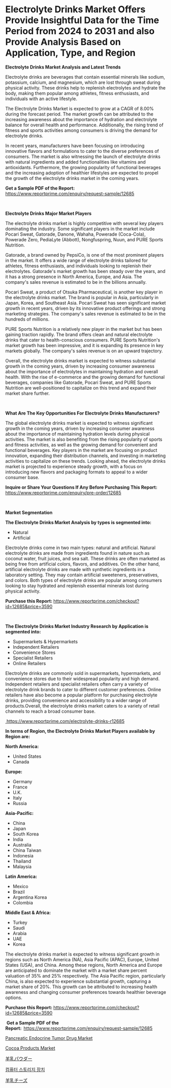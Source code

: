 <p><h1>Electrolyte Drinks Market Offers Provide Insightful Data for the Time Period from 2024 to 2031 and also Provide Analysis Based on Application, Type, and Region</h1></p><p><strong>Electrolyte Drinks Market Analysis and Latest Trends</strong></p>
<p><p>Electrolyte drinks are beverages that contain essential minerals like sodium, potassium, calcium, and magnesium, which are lost through sweat during physical activity. These drinks help to replenish electrolytes and hydrate the body, making them popular among athletes, fitness enthusiasts, and individuals with an active lifestyle.</p><p>The Electrolyte Drinks Market is expected to grow at a CAGR of 8.00% during the forecast period. The market growth can be attributed to the increasing awareness about the importance of hydration and electrolyte balance for overall health and performance. Additionally, the rising trend of fitness and sports activities among consumers is driving the demand for electrolyte drinks.</p><p>In recent years, manufacturers have been focusing on introducing innovative flavors and formulations to cater to the diverse preferences of consumers. The market is also witnessing the launch of electrolyte drinks with natural ingredients and added functionalities like vitamins and antioxidants. Furthermore, the growing popularity of functional beverages and the increasing adoption of healthier lifestyles are expected to propel the growth of the electrolyte drinks market in the coming years.</p></p>
<p><strong>Get a Sample PDF of the Report:&nbsp;</strong> <a href="https://www.reportprime.com/enquiry/request-sample/12685">https://www.reportprime.com/enquiry/request-sample/12685</a></p>
<p>&nbsp;</p>
<p><strong>Electrolyte Drinks Major Market Players</strong></p>
<p><p>The electrolyte drinks market is highly competitive with several key players dominating the industry. Some significant players in the market include Pocari Sweat, Gatorade, Danone, Wahaha, Powerade (Coca-Cola), Powerade Zero, PediaLyte (Abbott), Nongfuspring, Nuun, and PURE Sports Nutrition.</p><p>Gatorade, a brand owned by PepsiCo, is one of the most prominent players in the market. It offers a wide range of electrolyte drinks tailored for athletes, fitness enthusiasts, and individuals looking to replenish their electrolytes. Gatorade's market growth has been steady over the years, and it has a strong presence in North America, Europe, and Asia. The company's sales revenue is estimated to be in the billions annually.</p><p>Pocari Sweat, a product of Otsuka Pharmaceutical, is another key player in the electrolyte drinks market. The brand is popular in Asia, particularly in Japan, Korea, and Southeast Asia. Pocari Sweat has seen significant market growth in recent years, driven by its innovative product offerings and strong marketing strategies. The company's sales revenue is estimated to be in the hundreds of millions.</p><p>PURE Sports Nutrition is a relatively new player in the market but has been gaining traction rapidly. The brand offers clean and natural electrolyte drinks that cater to health-conscious consumers. PURE Sports Nutrition's market growth has been impressive, and it is expanding its presence in key markets globally. The company's sales revenue is on an upward trajectory.</p><p>Overall, the electrolyte drinks market is expected to witness substantial growth in the coming years, driven by increasing consumer awareness about the importance of electrolytes in maintaining hydration and overall health. With the rise of e-commerce and the growing demand for functional beverages, companies like Gatorade, Pocari Sweat, and PURE Sports Nutrition are well-positioned to capitalize on this trend and expand their market share further.</p></p>
<p>&nbsp;</p>
<p><strong>What Are The Key Opportunities For Electrolyte Drinks Manufacturers?</strong></p>
<p><p>The global electrolyte drinks market is expected to witness significant growth in the coming years, driven by increasing consumer awareness about the importance of maintaining hydration levels during physical activities. The market is also benefiting from the rising popularity of sports and fitness activities, as well as the growing demand for convenient and functional beverages. Key players in the market are focusing on product innovation, expanding their distribution channels, and investing in marketing activities to capitalize on these trends. Looking ahead, the electrolyte drinks market is projected to experience steady growth, with a focus on introducing new flavors and packaging formats to appeal to a wider consumer base.</p></p>
<p><strong>Inquire or Share Your Questions If Any Before Purchasing This Report:</strong> <a href="https://www.reportprime.com/enquiry/pre-order/12685">https://www.reportprime.com/enquiry/pre-order/12685</a></p>
<p>&nbsp;</p>
<p><strong>Market Segmentation</strong></p>
<p><strong>The Electrolyte Drinks Market Analysis by types is segmented into:</strong></p>
<p><ul><li>Natural</li><li>Artificial</li></ul></p>
<p><p>Electrolyte drinks come in two main types: natural and artificial. Natural electrolyte drinks are made from ingredients found in nature such as coconut water, fruit juices, and sea salt. These drinks are often marketed as being free from artificial colors, flavors, and additives. On the other hand, artificial electrolyte drinks are made with synthetic ingredients in a laboratory setting. They may contain artificial sweeteners, preservatives, and colors. Both types of electrolyte drinks are popular among consumers looking to stay hydrated and replenish essential minerals lost during physical activity.</p></p>
<p><strong>Purchase this Report:&nbsp;</strong><a href="https://www.reportprime.com/checkout?id=12685&price=3590">https://www.reportprime.com/checkout?id=12685&price=3590</a></p>
<p>&nbsp;</p>
<p><strong>The Electrolyte Drinks Market Industry Research by Application is segmented into:</strong></p>
<p><ul><li>Supermarkets & Hypermarkets</li><li>Independent Retailers</li><li>Convenience Stores</li><li>Specialist Retailers</li><li>Online Retailers</li></ul></p>
<p><p>Electrolyte drinks are commonly sold in supermarkets, hypermarkets, and convenience stores due to their widespread popularity and high demand. Independent retailers and specialist retailers often carry a variety of electrolyte drink brands to cater to different customer preferences. Online retailers have also become a popular platform for purchasing electrolyte drinks, providing convenience and accessibility to a wider range of products.Overall, the electrolyte drinks market caters to a variety of retail channels to reach a broad consumer base.</p></p>
<p><a href="https://www.reportprime.com/electrolyte-drinks-r12685">&nbsp;https://www.reportprime.com/electrolyte-drinks-r12685</a></p>
<p><strong>In terms of Region, the Electrolyte Drinks Market Players available by Region are:</strong></p>
<p>
    <p> <strong> North America: </strong>
        <ul>
            <li>United States</li>
            <li>Canada</li>
        </ul>
        </p> 
    <p> <strong> Europe: </strong>
        <ul>
            <li>Germany</li>
            <li>France</li>
            <li>U.K.</li>
            <li>Italy</li>
            <li>Russia</li>
        </ul>
        </p> 
    <p> <strong> Asia-Pacific: </strong>
        <ul>
            <li>China</li>
            <li>Japan</li>
            <li>South Korea</li>
            <li>India</li>
            <li>Australia</li>
            <li>China Taiwan</li>
            <li>Indonesia</li>
            <li>Thailand</li>
            <li>Malaysia</li>
        </ul>
        </p> 
    <p> <strong> Latin America: </strong>
        <ul>
            <li>Mexico</li>
            <li>Brazil</li>
            <li>Argentina Korea</li>
            <li>Colombia</li>
        </ul>
        </p> 
    <p> <strong> Middle East & Africa: </strong>
        <ul>
            <li>Turkey</li>
            <li>Saudi</li>
            <li>Arabia</li>
            <li>UAE</li>
            <li>Korea</li>
        </ul>
    </p>
    </p>
<p><p>The electrolyte drinks market is expected to witness significant growth in regions such as North America (NA), Asia Pacific (APAC), Europe, United States (USA), and China. Among these regions, North America and Europe are anticipated to dominate the market with a market share percent valuation of 35% and 25% respectively. The Asia Pacific region, particularly China, is also expected to experience substantial growth, capturing a market share of 20%. This growth can be attributed to increasing health awareness and changing consumer preferences towards healthier beverage options.</p></p>
<p><strong>Purchase this Report: </strong><a href="https://www.reportprime.com/checkout?id=12685&price=3590">https://www.reportprime.com/checkout?id=12685&price=3590</a></p>
<p>&nbsp;<strong>Get a Sample PDF of the Report:&nbsp;&nbsp;</strong><a href="https://www.reportprime.com/enquiry/request-sample/12685">https://www.reportprime.com/enquiry/request-sample/12685</a></p>
<p><strong></strong></p>
<p><p><a href="https://www.linkedin.com/pulse/pancreatic-endocrine-tumor-drug-market-insights-cagr-trends-growth-e0oge">Pancreatic Endocrine Tumor Drug Market</a></p><p><a href="https://github.com/ZackaryHalvorson2023/Market-Research-Report-List-1/blob/main/cocoa-products-market.md">Cocoa Products Market</a></p><p><a href="https://github.com/RudySimonis2023/Market-Research-Report-List-1/blob/main/110533274684.md">羊乳パウダー</a></p><p><a href="https://github.com/JosefaRice/Market-Research-Report-List-1/blob/main/744329371157.md">컴퓨터 스토리지 장치</a></p><p><a href="https://github.com/mm14022023/Market-Research-Report-List-1/blob/main/491888374683.md">羊乳チーズ</a></p></p>